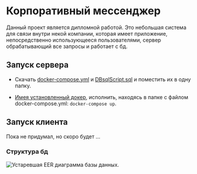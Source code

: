 # Корпоративный мессенджер
Данный проект является дипломной работой. 
Это небольшая система для связи внутри некой компании, которая имеет приложение, непосредственно использующееся пользователями, сервер обрабатывающий все запросы и работает с бд.

## Запуск сервера
- Скачать [docker-compose.yml](./docker-compose.yml) и [DBsqlScript.sql](./DBsqlScript.sql) и поместить их в одну папку.

- [Имея установленный докер](https://www.docker.com/ "Ссылка на скачивание"), исполнить, находясь в папке с файлом docker-compose.yml: ```docker-compose up```.

## Запуск клиента
Пока не придумал, но скоро будет ...

### Структура бд
![](./eerDB1.png "Устаревшая EER диаграмма базы данных.")
